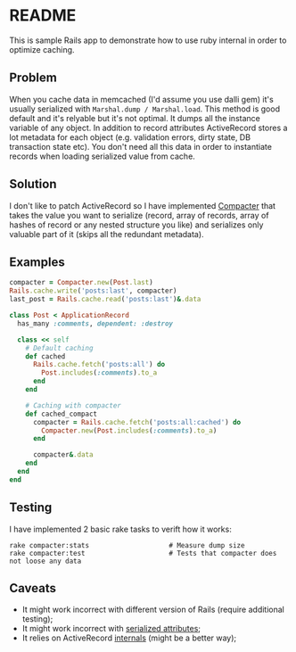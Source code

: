 # README

This is sample Rails app to demonstrate how to use ruby internal in order to optimize caching.

## Problem

When you cache data in memcached (I'd assume you use dalli gem) it's usually serialized with `Marshal.dump / Marshal.load`. This method is good default and it's relyable but it's not optimal. It dumps all the instance variable of any object. In addition to record attributes ActiveRecord stores a lot metadata for each object (e.g. validation errors, dirty state, DB transaction state etc). You don't need all this data in order to instantiate records when loading serialized value from cache.

## Solution

I don't like to patch ActiveRecord so I have implemented [Compacter](lib/compacter.rb) that takes the value you want to serialize (record, array of records, array of hashes of record or any nested structure you like) and serializes only valuable part of it (skips all the redundant metadata).

## Examples

```ruby
compacter = Compacter.new(Post.last)
Rails.cache.write('posts:last', compacter)
last_post = Rails.cache.read('posts:last')&.data
```

```ruby
class Post < ApplicationRecord
  has_many :comments, dependent: :destroy

  class << self
    # Default caching
    def cached
      Rails.cache.fetch('posts:all') do
        Post.includes(:comments).to_a
      end
    end

    # Caching with compacter
    def cached_compact
      compacter = Rails.cache.fetch('posts:all:cached') do
        Compacter.new(Post.includes(:comments).to_a)
      end

      compacter&.data
    end
  end
end
```

## Testing

I have implemented 2 basic rake tasks to verift how it works:

```
rake compacter:stats                    # Measure dump size
rake compacter:test                     # Tests that compacter does not loose any data
```

## Caveats

- It might work incorrect with different version of Rails (require additional testing);
- It might work incorrect with [serialized attributes](https://api.rubyonrails.org/classes/ActiveRecord/AttributeMethods/Serialization/ClassMethods.html#method-i-serialize);
- It relies on ActiveRecord [internals](lib/compacter.rb#L151-L154) (might be a better way);
